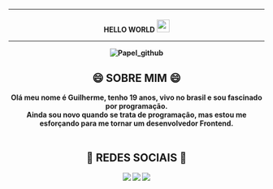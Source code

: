 <hr>
<h4 align="center">
HELLO WORLD <img src="https://media.giphy.com/media/hvRJCLFzcasrR4ia7z/giphy.gif" width="25px">
<hr>
  

![Papel_github](https://user-images.githubusercontent.com/106843393/173702908-baccc6e9-cc06-4429-b0d7-35533044bcb1.png)
  

<div align="center">
  <h2> 😄 SOBRE MIM 😄</h2>
</div>
<div align="center">
Olá meu nome é Guilherme, tenho 19 anos, vivo no brasil e sou fascinado por programação.  
  <div align="center">
    Ainda sou novo quando se trata de programação, mas estou me esforçando para me tornar um desenvolvedor Frontend.
    </div>
</div>

  <br>
  
<div> 
<div align="center">
  <h2>💬 REDES SOCIAIS 💬</h2>
</div>
 <div align="center">
  <a href="https://www.instagram.com/guilhormes/?hl=pt-br" target="_blank"><img src="https://img.shields.io/badge/-Instagram-161b39?style=for-the-badge&logo=instagram&logoColor=white" target="_blank"></a>
  <a href="https://twitter.com/Guilhormes" target="_blank"><img src="https://img.shields.io/badge/Twitter-161b39?style=for-the-badge&logo=twitter&logoColor=white" target="_blank"></a>
  <a href="https://www.linkedin.com/in/Guilhormes/" target="_blank"><img src="https://img.shields.io/badge/-LinkedIn-161b39?style=for-the-badge&logo=linkedin&logoColor=white" target="_blank"></a> 
</div>
